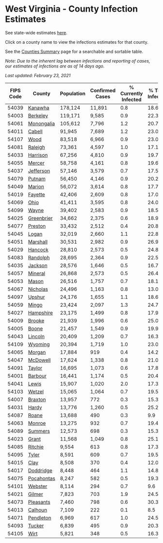 # West Virginia - County Infection Estimates

See state-wide estimates [here](/infections/us-wv).

Click on a county name to view the infections estimates for that county.

See the [Counties Summary](/infections/summary-counties) page for a searchable and sortable table.

*Note: Due to the inherent lag between infections and reporting of cases, our estimates of infections are as of 14 days ago.*

*Last updated: February 23, 2021*

|   FIPS Code |                   County |   Population |   Confirmed Cases |   % Currently Infected |   % Total Infected |
|-------------|--------------------------|--------------|-------------------|------------------------|--------------------|
|       54039 |       [Kanawha](kanawha) |      178,124 |            11,891 |                    0.8 |               18.6 |
|       54003 |     [Berkeley](berkeley) |      119,171 |             9,585 |                    0.9 |               22.3 |
|       54061 | [Monongalia](monongalia) |      105,612 |             7,796 |                    1.2 |               20.7 |
|       54011 |         [Cabell](cabell) |       91,945 |             7,689 |                    1.2 |               23.0 |
|       54107 |             [Wood](wood) |       83,518 |             6,966 |                    0.9 |               23.0 |
|       54081 |       [Raleigh](raleigh) |       73,361 |             4,597 |                    1.0 |               17.1 |
|       54033 |     [Harrison](harrison) |       67,256 |             4,810 |                    0.9 |               19.7 |
|       54055 |         [Mercer](mercer) |       58,758 |             4,161 |                    0.8 |               19.6 |
|       54037 |   [Jefferson](jefferson) |       57,146 |             3,579 |                    0.7 |               17.5 |
|       54079 |         [Putnam](putnam) |       56,450 |             4,146 |                    0.9 |               20.2 |
|       54049 |         [Marion](marion) |       56,072 |             3,614 |                    0.8 |               17.7 |
|       54019 |       [Fayette](fayette) |       42,406 |             2,609 |                    0.8 |               17.0 |
|       54069 |             [Ohio](ohio) |       41,411 |             3,595 |                    0.8 |               24.0 |
|       54099 |           [Wayne](wayne) |       39,402 |             2,583 |                    0.9 |               18.5 |
|       54025 | [Greenbrier](greenbrier) |       34,662 |             2,375 |                    0.6 |               18.9 |
|       54077 |       [Preston](preston) |       33,432 |             2,512 |                    0.4 |               20.8 |
|       54045 |           [Logan](logan) |       32,019 |             2,660 |                    1.1 |               22.8 |
|       54051 |     [Marshall](marshall) |       30,531 |             2,982 |                    0.9 |               26.9 |
|       54029 |       [Hancock](hancock) |       28,810 |             2,573 |                    0.5 |               24.8 |
|       54083 |     [Randolph](randolph) |       28,695 |             2,364 |                    0.9 |               22.5 |
|       54035 |       [Jackson](jackson) |       28,576 |             1,646 |                    0.5 |               16.7 |
|       54057 |       [Mineral](mineral) |       26,868 |             2,573 |                    0.5 |               26.4 |
|       54053 |           [Mason](mason) |       26,516 |             1,757 |                    0.7 |               18.1 |
|       54067 |     [Nicholas](nicholas) |       24,496 |             1,163 |                    0.8 |               13.0 |
|       54097 |         [Upshur](upshur) |       24,176 |             1,655 |                    1.1 |               18.6 |
|       54059 |           [Mingo](mingo) |       23,424 |             2,097 |                    1.3 |               24.7 |
|       54027 |   [Hampshire](hampshire) |       23,175 |             1,499 |                    0.8 |               17.9 |
|       54009 |         [Brooke](brooke) |       21,939 |             1,996 |                    0.6 |               25.0 |
|       54005 |           [Boone](boone) |       21,457 |             1,549 |                    0.9 |               19.9 |
|       54043 |       [Lincoln](lincoln) |       20,409 |             1,209 |                    0.7 |               16.3 |
|       54109 |       [Wyoming](wyoming) |       20,394 |             1,719 |                    1.0 |               23.0 |
|       54065 |         [Morgan](morgan) |       17,884 |               919 |                    0.4 |               14.2 |
|       54047 |     [McDowell](mcdowell) |       17,624 |             1,338 |                    0.8 |               21.0 |
|       54091 |         [Taylor](taylor) |       16,695 |             1,073 |                    0.6 |               17.8 |
|       54001 |       [Barbour](barbour) |       16,441 |             1,174 |                    0.5 |               20.4 |
|       54041 |           [Lewis](lewis) |       15,907 |             1,020 |                    2.0 |               17.3 |
|       54103 |         [Wetzel](wetzel) |       15,065 |             1,064 |                    0.7 |               19.5 |
|       54007 |       [Braxton](braxton) |       13,957 |               772 |                    0.3 |               15.3 |
|       54031 |           [Hardy](hardy) |       13,776 |             1,260 |                    0.5 |               25.2 |
|       54087 |           [Roane](roane) |       13,688 |               490 |                    0.3 |                9.9 |
|       54063 |         [Monroe](monroe) |       13,275 |               932 |                    0.7 |               19.4 |
|       54089 |       [Summers](summers) |       12,573 |               698 |                    0.3 |               15.3 |
|       54023 |           [Grant](grant) |       11,568 |             1,049 |                    0.8 |               25.1 |
|       54085 |       [Ritchie](ritchie) |        9,554 |               613 |                    0.8 |               17.3 |
|       54095 |           [Tyler](tyler) |        8,591 |               609 |                    0.7 |               19.5 |
|       54015 |             [Clay](clay) |        8,508 |               370 |                    0.4 |               12.0 |
|       54017 |   [Doddridge](doddridge) |        8,448 |               464 |                    1.1 |               14.8 |
|       54075 | [Pocahontas](pocahontas) |        8,247 |               582 |                    0.5 |               19.3 |
|       54101 |       [Webster](webster) |        8,114 |               294 |                    0.7 |                9.6 |
|       54021 |         [Gilmer](gilmer) |        7,823 |               703 |                    1.9 |               24.5 |
|       54073 |   [Pleasants](pleasants) |        7,460 |               798 |                    0.6 |               30.3 |
|       54013 |       [Calhoun](calhoun) |        7,109 |               222 |                    0.1 |                8.5 |
|       54071 |   [Pendleton](pendleton) |        6,969 |               617 |                    1.0 |               24.5 |
|       54093 |         [Tucker](tucker) |        6,839 |               495 |                    0.9 |               20.3 |
|       54105 |             [Wirt](wirt) |        5,821 |               348 |                    0.5 |               16.3 |